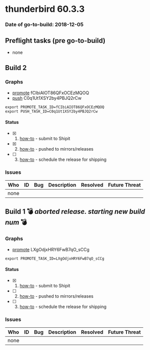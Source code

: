 # thunderbird 60.3.3

### Date of go-to-build: 2018-12-05

## Preflight tasks (pre go-to-build)
- none

## Build 2  

### Graphs
* [promote](https://tools.taskcluster.net/push-inspector/#/fCIbiAIOT86QFxOCEzMQOQ) fCIbiAIOT86QFxOCEzMQOQ
* [push](https://tools.taskcluster.net/push-inspector/#/C0q1Ut1XSY2by4PBJQ2rCw) C0q1Ut1XSY2by4PBJQ2rCw
```
export PROMOTE_TASK_ID=fCIbiAIOT86QFxOCEzMQOQ
export PUSH_TASK_ID=C0q1Ut1XSY2by4PBJQ2rCw
```


#### Status
- [x] 1.  [how-to](https://wiki.mozilla.org/Release:Release_Automation_on_Mercurial:Starting_a_Release#Submit_to_Ship_It)  - submit to Shipit
- [x] 2.  [how-to](https://github.com/mozilla-releng/releasewarrior-2.0/blob/master/docs/release-promotion/desktop/howto.md#push-artifacts-to-releases-directory)  - pushed to mirrors/releases
- [ ] 3.  [how-to](https://github.com/mozilla-releng/releasewarrior-2.0/blob/master/docs/release-promotion/desktop/howto.md#ship-the-release)  - schedule the release for shipping

### Issues
| Who                 | ID               | Bug                                                                 | Description                | Resolved                | Future Threat                |
| ------------------- | ---------------- | ------------------------------------------------------------------- | -------------------------- | ----------------------- | ---------------------------- |
| none | | | | | |

## Build 1  :bomb: _aborted release. starting new build num_ :bomb: 

### Graphs
* [promote](https://tools.taskcluster.net/push-inspector/#/LXgOdjxHRY6FwB7qO_sCCg) LXgOdjxHRY6FwB7qO_sCCg
```
export PROMOTE_TASK_ID=LXgOdjxHRY6FwB7qO_sCCg
```


#### Status
- [x] 1.  [how-to](https://wiki.mozilla.org/Release:Release_Automation_on_Mercurial:Starting_a_Release#Submit_to_Ship_It)  - submit to Shipit
- [ ] 2.  [how-to](https://github.com/mozilla-releng/releasewarrior-2.0/blob/master/docs/release-promotion/desktop/howto.md#push-artifacts-to-releases-directory)  - pushed to mirrors/releases
- [ ] 3.  [how-to](https://github.com/mozilla-releng/releasewarrior-2.0/blob/master/docs/release-promotion/desktop/howto.md#ship-the-release)  - schedule the release for shipping

### Issues
| Who                 | ID               | Bug                                                                 | Description                | Resolved                | Future Threat                |
| ------------------- | ---------------- | ------------------------------------------------------------------- | -------------------------- | ----------------------- | ---------------------------- |
| none | | | | | |


